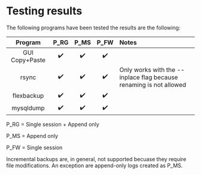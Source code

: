 # Testing results

The following programs have been tested the results are the following:

| Program | P_RG | P_MS | P_FW | Notes |
|:---:|:----:|:----:|:----:|:-----|
| GUI Copy+Paste | :heavy_check_mark: | :heavy_check_mark: | :heavy_check_mark: | |
| rsync | :heavy_check_mark: | :heavy_check_mark: | :heavy_check_mark: | Only works with the --inplace flag because renaming is not allowed |
| flexbackup | :heavy_check_mark: | :heavy_check_mark: | :heavy_check_mark: | | 
| mysqldump | :heavy_check_mark: | :heavy_check_mark: | :heavy_check_mark: | | 

P_RG = Single session + Append only

P_MS = Append only

P_FW = Single session

Incremental backups are, in general, not supported becuase they require file modifications. An exception are append-only logs created as P_MS.

